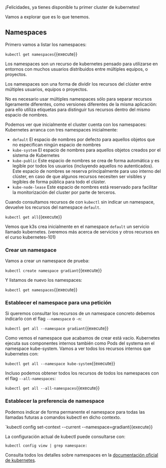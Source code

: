 ¡Felicidades, ya tienes disponible tu primer cluster de kubernetes!

Vamos a explorar que es lo que tenemos.

## Namespaces

Primero vamos a listar los namespaces:

`kubectl get namespaces`{{execute}}

Los namespaces son un recurso de kubernetes pensado para utilizarse en entornos con muchos usuarios distribuidos entre múltiples equipos, o proyectos. 

Los namespaces son una forma de dividir los recursos del clúster entre múltiples usuarios, equipos o proyectos.

No es necesario usar múltiples namespaces sólo para separar recursos ligeramente diferentes, como versiones diferentes de la misma aplicación: para ello utiliza etiquetas para distinguir tus recursos dentro del mismo espacio de nombres.

Podemos ver que inicialmente el cluster cuenta con los namespaces:
Kubernetes arranca con tres namespaces inicialmente:

   * `default` El espacio de nombres por defecto para aquellos objetos que no especifican ningún espacio de nombres
   * `kube-system` El espacio de nombres para aquellos objetos creados por el sistema de Kubernetes
   * `kube-public` Este espacio de nombres se crea de forma automática y es legible por todos los usuarios (incluyendo aquellos no autenticados).
   Este espacio de nombres se reserva principalmente para uso interno del clúster, en caso de que algunos recursos necesiten ser visibles y legibles de forma pública para todo el clúster.
   * `kube-node-lease` Este espacio de nombres está reservado para facilitar la monitorización del cluster por parte de terceros.

Cuando consultamos recursos de con `kubectl` sin indicar un namespace, devuelve los recursos del namespace `default`.

`kubectl get all`{{execute}}

Vemos que k3s crea inicialmente en el namespace `default` un servicio llamado kubernetes. 
(veremos más acerca de servicios y otros recursos en el curso kubernetes-101)

### Crear un namespace

Vamos a crear un namespace de prueba:

`kubectl create namespace gradiant`{{execute}}

Y listamos de nuevo los namespaces:

`kubectl get namespaces`{{execute}}

### Establecer el namespace para una petición

Si queremos consultar los recursos de un namespace concreto debemos indicarlo con el flag `--namespace` o `-n`:

`kubectl get all --namespace gradiant`{{execute}}

Como vemos el namespace que acabamos de crear está vacío.
Kubernetes ejecuta sus componentes internos también como Pods del systema en el namespace kube-system.
Vamos a ver todos los recursos internos que kubernetes con:

`kubectl get all --namespace kube-system`{{execute}}

Incluso podemos obtener todos los recursos de todos los namespaces con el flag `--all-namespaces`:

`kubectl get all --all-namespaces`{{execute}}


### Establecer la preferencia de namespace

Podemos indicar de forma permanente el namespace para todas las llamadas futuras a comandos kubectl
en dicho contexto.

`kubectl config set-context --current --namespace=gradiant{{execute}}

La configuración actual de kubectl puede consultarse con:

```
kubectl config view | grep namespace:
```


Consulta todos los detalles sobre namespaces en la [documentación oficial de kubernetes](https://kubernetes.io/es/docs/concepts/overview/working-with-objects/namespaces/).
